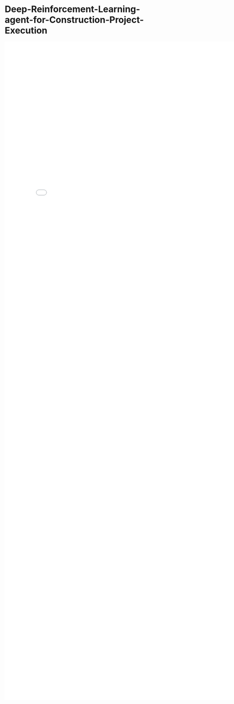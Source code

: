 # Deep-Reinforcement-Learning-agent-for-Construction-Project-Execution
<!-- embed Final Report.pdf of current directory in README.md -->
<embed src="Final Report.pdf" width="800px" height="2100px" />